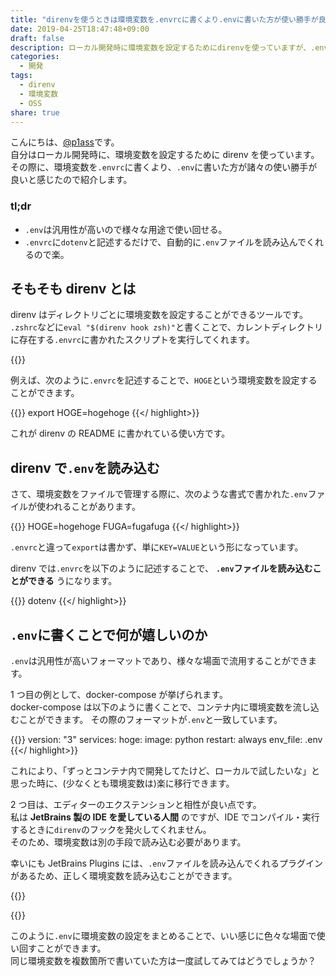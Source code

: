 ```yaml
---
title: "direnvを使うときは環境変数を.envrcに書くより.envに書いた方が使い勝手が良い"
date: 2019-04-25T18:47:48+09:00
draft: false
description: ローカル開発時に環境変数を設定するためにdirenvを使っていますが、.envを使うことで環境変数の設定が楽になりました。
categories:
  - 開発
tags:
  - direnv
  - 環境変数
  - OSS
share: true
---
```


こんにちは、[@p1ass](https://twitter.com/p1ass)です。  
自分はローカル開発時に、環境変数を設定するために direnv を使っています。
その際に、環境変数を`.envrc`に書くより、`.env`に書いた方が諸々の使い勝手が良いと感じたので紹介します。

### tl;dr

- `.env`は汎用性が高いので様々な用途で使い回せる。
- `.envrc`に`dotenv`と記述するだけで、自動的に`.env`ファイルを読み込んでくれるので楽。

<!--more-->

## そもそも direnv とは

direnv はディレクトリごとに環境変数を設定することができるツールです。  
`.zshrc`などに`eval "$(direnv hook zsh)"`と書くことで、カレントディレクトリに存在する`.envrc`に書かれたスクリプトを実行してくれます。

{{<ex-link url="https://github.com/direnv/direnv" >}}

例えば、次のように`.envrc`を記述することで、`HOGE`という環境変数を設定することができます。

{{<highlight envrc >}}
export HOGE=hogehoge
{{</ highlight>}}

これが direnv の README に書かれている使い方です。

## direnv で`.env`を読み込む

さて、環境変数をファイルで管理する際に、次のような書式で書かれた`.env`ファイルが使われることがあります。

{{<highlight env >}}
HOGE=hogehoge
FUGA=fugafuga
{{</ highlight>}}

`.envrc`と違って`export`は書かず、単に`KEY=VALUE`という形になっています。

direnv では`.envrc`を以下のように記述することで、 **`.env`ファイルを読み込むことができる** うになります。

{{<highlight envrc >}}
dotenv
{{</ highlight>}}

## `.env`に書くことで何が嬉しいのか

`.env`は汎用性が高いフォーマットであり、様々な場面で流用することができます。

1 つ目の例として、docker-compose が挙げられます。  
docker-compose は以下のように書くことで、コンテナ内に環境変数を流し込むことができます。
その際のフォーマットが`.env`と一致しています。

{{<highlight yaml >}}
version: "3"
services:
hoge:
image: python
restart: always
env_file: .env
{{</ highlight>}}

これにより、「ずっとコンテナ内で開発してたけど、ローカルで試したいな」と思った時に、(少なくとも環境変数は)楽に移行できます。

2 つ目は、エディターのエクステンションと相性が良い点です。  
私は **JetBrains 製の IDE を愛している人間** のですが、IDE でコンパイル・実行するときに`direnv`のフックを発火してくれません。  
そのため、環境変数は別の手段で読み込む必要があります。

幸いにも JetBrains Plugins には、`.env`ファイルを読み込んでくれるプラグインがあるため、正しく環境変数を読み込むことができます。

{{<ex-link url="https://plugins.jetbrains.com/plugin/9525--env-files-support" >}}

{{<ex-link url="https://plugins.jetbrains.com/plugin/7861-envfile" >}}

このように`.env`に環境変数の設定をまとめることで、いい感じに色々な場面で使い回すことができます。  
同じ環境変数を複数箇所で書いていた方は一度試してみてはどうでしょうか？
